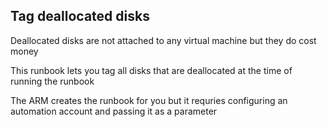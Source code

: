 ## Tag deallocated  disks

Deallocated disks are not attached to any virtual machine but they do cost money

This runbook lets you tag all disks that are deallocated at the time of running the runbook

The ARM creates the runbook for you but it requries configuring an automation account and passing it as a parameter